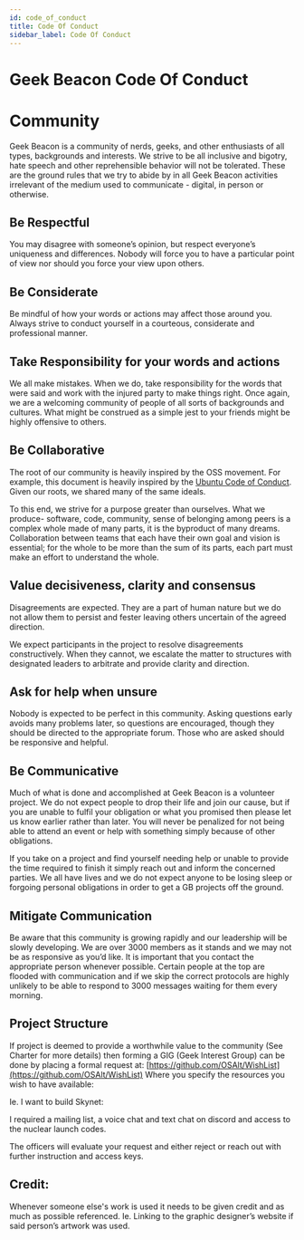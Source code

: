 ```yaml
---
id: code_of_conduct
title: Code Of Conduct
sidebar_label: Code Of Conduct
---
```

# Geek Beacon Code Of Conduct


# Community

Geek Beacon is a community of nerds, geeks, and other enthusiasts of all types, backgrounds and interests.  We strive to be all inclusive and bigotry, hate speech and other reprehensible behavior will not be tolerated.  These are the ground rules that we try to abide by in all Geek Beacon activities irrelevant of the medium used to communicate - digital, in person or otherwise.


## **Be Respectful**

You may disagree with someone’s opinion, but respect everyone’s uniqueness and differences.  Nobody will force you to have a particular point of view nor should you force your view upon others.  


## **Be Considerate**

Be mindful of how your words or actions may affect those around you. Always strive to conduct yourself in a courteous, considerate and professional manner.


## **Take Responsibility for your words and actions**

We all make mistakes.  When we do, take responsibility for the words that were said and work with the injured party to make things right.   Once again, we are a welcoming community of people of all sorts of backgrounds and cultures.  What might be construed as a simple jest to your friends might be highly offensive to others.  




## **Be Collaborative**

The root of our community is heavily inspired by the OSS movement. For example, this document is heavily inspired by the [Ubuntu Code of Conduct](https://www.ubuntu.com/about/about-ubuntu/conduct).  Given our roots, we shared many of the same ideals. 

To this end, we strive for a purpose greater than ourselves. What we produce-  software, code, community, sense of belonging among peers is a complex whole made of many parts, it is the byproduct of many dreams. Collaboration between teams that each have their own goal and vision is essential; for the whole to be more than the sum of its parts, each part must make an effort to understand the whole. 


## **Value decisiveness, clarity and consensus**

Disagreements are expected.  They are a part of human nature but we do not allow them to persist and fester leaving others uncertain of the agreed direction.

We expect participants in the project to resolve disagreements constructively. When they cannot, we escalate the matter to structures with designated leaders to arbitrate and provide clarity and direction.


## **Ask for help when unsure**

Nobody is expected to be perfect in this community. Asking questions early avoids many problems later, so questions are encouraged, though they should be directed to the appropriate forum. Those who are asked should be responsive and helpful.


## **Be Communicative**

Much of what is done and accomplished at Geek Beacon is a volunteer project.  We do not expect people to drop their life and join our cause, but if you are unable to fulfil your obligation or what you promised then please let us know earlier rather than later.  You will never be penalized for not being able to attend an event or help with something simply because of other obligations.  

If you take on a project and find yourself needing help or unable to provide the time required to finish it simply reach out and inform the concerned parties.   We all have lives and we do not expect anyone to be losing sleep or forgoing personal obligations in order to get a GB projects off the ground. 


## **Mitigate Communication**

Be aware that this community is growing rapidly and our leadership will be slowly developing.  We are over 3000 members as it stands and we may not be as responsive as you’d like.  It is important that you contact the appropriate person whenever possible.  Certain people at the top are flooded with communication and if we skip the correct protocols are highly unlikely to be able to respond to 3000 messages waiting for them every morning.  


## **Project Structure**

If project is deemed to provide a worthwhile value to the community (See Charter for more details) then forming a GIG (Geek Interest Group) can be done by placing a formal request at: [https://github.com/OSAlt/WishList](https://github.com/OSAlt/WishList) Where you specify the resources you wish to have available:

Ie.  I want to build Skynet:

I required a mailing list, a voice chat and text chat on discord and access to the nuclear launch codes.

The officers will evaluate your request and either reject or reach out with further instruction and access keys.


## **Credit:**

Whenever someone else's work is used it needs to be given credit and as much as possible referenced.  Ie.  Linking to the graphic designer’s website if said person’s artwork was used. 


